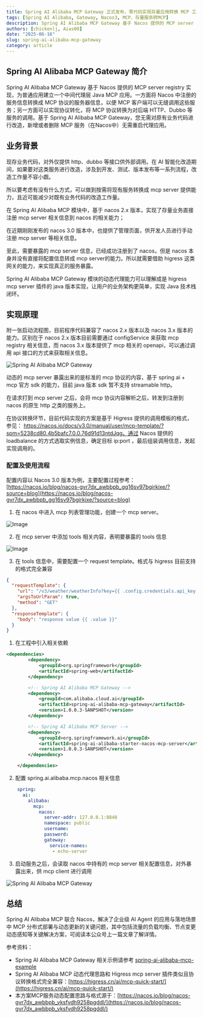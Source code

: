 ```yaml
---
title: Spring AI Alibaba MCP Gateway 正式发布，零代码实现存量应用转换 MCP 工具！
tags: [Spring AI Alibaba, Gateway, Nacos3, MCP，存量服务转MCP]
description: Spring AI Alibaba MCP Gateway 基于 Nacos 提供的 MCP server registry 实现，为普通应用建立一个中间代理层 Java MCP 应用。一方面将 Nacos 中注册的服务信息转换成 MCP 协议的服务器信息，以便 MCP 客户端可以无缝调用这些服务；另一方面可以实现协议转化，将 MCP 协议转换为对后端 HTTP、Dubbo 等服务的调用。
authors: [chickenlj, Aias00]
date: "2025-06-16"
slug: spring-ai-alibaba-mcp-gateway
category: article
---
```


## Spring AI Alibaba MCP Gateway 简介
Spring AI Alibaba MCP Gateway 基于 Nacos 提供的 MCP server registry 实现，为普通应用建立一个中间代理层 Java MCP 应用。一方面将 Nacos 中注册的服务信息转换成 MCP 协议的服务器信息，以便 MCP 客户端可以无缝调用这些服务；另一方面可以实现协议转化，将 MCP 协议转换为对后端 HTTP、Dubbo 等服务的调用。基于 Spring AI Alibaba MCP Gateway，您无需对原有业务代码进行改造，新增或者删除 MCP 服务（在Nacos中）无需重启代理应用。

<!-- truncate -->

## 业务背景
现存业务代码，对外仅提供 http、dubbo 等接口供外部调用。在 AI 智能化改造期间，如果要对这类服务进行改造，涉及到开发、测试、版本发布等一系列流程，改造工作量不容小觑。

所以要考虑有没有什么方式，可以做到按需将现有服务转换成 mcp server 提供能力，且近可能减少对既有业务代码的改造工作量。

在 Spring AI Alibaba MCP 模块中，基于 nacos 2.x 版本，实现了存量业务直接注册 mcp server 相关信息到 nacos 的相关能力；

在近期刚刚发布的 nacos 3.0 版本中，也提供了管理页面，供开发人员进行手动注册 mcp server 等相关信息。

至此，需要暴露的 mcp server 信息，已经成功注册到了 nacos，但是 nacos 本身并没有直接将配置信息转成 mcp server的能力。所以就需要借助 higress 这类网关的能力，来实现真正的服务暴露。

Spring AI Alibaba MCP Gateway 模块的动态代理能力可以理解成是 higress mcp server 插件的 java 版本实现，让用户的业务架构更简单，实现 Java 技术栈闭环。

## 实现原理
附一张启动流程图，目前程序代码兼容了 nacos 2.x 版本以及 nacos 3.x 版本的能力。区别在于 nacos 2.x 版本目前需要通过 configService 来获取 mcp registry 相关信息，而 nacos 3.x 版本提供了 mcp 相关的 openapi，可以通过调用 api 接口的方式来获取相关信息。

![Spring AI Alibaba MCP Gateway](/img/blog/mcp-gateway/spring-ai-alibaba-mcp-gateway.png)

动态的 mcp server 暴露出来的是标准的 mcp 协议的内容，基于 spring ai + mcp 官方 sdk 的能力，目前 java 版本 sdk 暂不支持 streamable http。

在请求打到 mcp server 之后，会将 mcp 协议内容解析之后，转发到注册到 nacos 的原生 http 之类的服务上。

在协议转换环节，目前代码实现的方案是基于 Higress 提供的调用模板的格式，参见： https://nacos.io/docs/v3.0/manual/user/mcp-template/?spm=5238cd80.4b5bafc7.0.0.76d91d13ntdJqg。通过 Nacos 提供的 loadbalance 的方式选取实例信息，确定目标 ip:port ，最后组装调用信息，发起实现调用的。

### 配置及使用流程
配置内容以 Nacos 3.0 版本为例，主要配置过程参考： [https://nacos.io/blog/nacos-gvr7dx_awbbpb_gg16sv97bgirkixe/?source=blog](https://nacos.io/blog/nacos-gvr7dx_awbbpb_gg16sv97bgirkixe/?source=blog)

1. 在 nacos 中进入 mcp 列表管理功能，创建一个 mcp server。

![Image](https://intranetproxy.alipay.com/skylark/lark/0/2025/png/54037/1747986476230-5a84634f-7d75-4745-a425-1b585ff08992.png)

2. 在 mcp server 中添加 tools 相关内容，表明要暴露的 tools 信息

![Image](https://intranetproxy.alipay.com/skylark/lark/0/2025/png/54037/1747986480357-58081f37-3acf-485a-90cc-69cae9345d59.png)

3. 在 tools 信息中，需要配置一个 request template。格式与 higress 目前支持的格式完全兼容

```json
{
  "requestTemplate": {
    "url": "/v3/weather/weatherInfo?key={{ .config.credentials.api_key.data }}",
    "argsToUrlParam": true,
    "method": "GET"
  },
  "responseTemplate": {
    "body": "response value {{ .value }}"
  }
}
```

1. 在工程中引入相关依赖

```xml
<dependencies>
        <dependency>
            <groupId>org.springframework</groupId>
            <artifactId>spring-web</artifactId>
        </dependency>

        <!-- Spring AI Alibaba MCP Gateway -->
        <dependency>
            <groupId>com.alibaba.cloud.ai</groupId>
            <artifactId>spring-ai-alibaba-mcp-gateway</artifactId>
            <version>1.0.0.3-SANPSHOT</version>
        </dependency>

        <!-- Spring AI Alibaba MCP Server -->
        <dependency>
            <groupId>org.springframework.ai</groupId>
            <artifactId>spring-ai-alibaba-starter-nacos-mcp-server</artifactId>
            <version>1.0.0.3-SANPSHOT</version>
        </dependency>

    </dependencies>

```

2. 配置 spring.ai.alibaba.mcp.nacos 相关信息

```yaml
    spring:
      ai:
        alibaba:
          mcp:
            nacos:
              server-addr: 127.0.0.1:8848
              namespace: public
              username:
              password:
              gateway:
                service-names:
                 - echo-server
```

3. 启动服务之后，会读取 nacos 中持有的 mcp server 相关配置信息，对外暴露出来，供 mcp client 进行调用

![Spring AI Alibaba MCP Gateway](/img/blog/mcp-gateway/mcp-inspector.png)

## 总结
Spring AI Alibaba MCP 联合 Nacos，解决了企业级 AI Agent 的应用与落地场景中 MCP 分布式部署与动态更新的关键问题，其中包括流量的负载均衡、节点变更动态感知等关键解决方案，可阅读本公众号上一篇文章了解详情。

参考资料：

+ Spring AI Alibaba MCP Gateway 相关示例请参考 [spring-ai-alibaba-mcp-example](https://github.com/springaialibaba/spring-ai-alibaba-examples)
+ Spring AI Alibaba MCP 动态代理思路和 Higress mcp server 插件类似且协议转换格式完全兼容：[https://higress.cn/ai/mcp-quick-start/](https://higress.cn/ai/mcp-quick-start/)
+ 本方案MCP服务动态配置思路与格式源于：[https://nacos.io/blog/nacos-gvr7dx_awbbpb_vksfvdh9258pgddl/](https://nacos.io/blog/nacos-gvr7dx_awbbpb_vksfvdh9258pgddl/)

